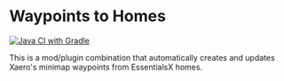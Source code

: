 # Waypoints to Homes

[![Java CI with Gradle](https://github.com/sammyshear/Waypoints4Homes/actions/workflows/modrinth.yml/badge.svg)](https://github.com/sammyshear/Waypoints4Homes/actions/workflows/modrinth.yml)

This is a mod/plugin combination that automatically creates and updates Xaero's minimap waypoints from EssentialsX homes.
